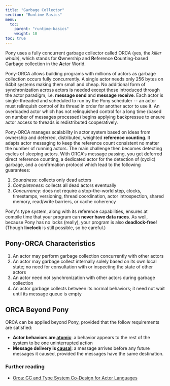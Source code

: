 ```yaml
---
title: "Garbage Collector"
section: "Runtime Basics"
menu:
  toc:
    parent: "runtime-basics"
    weight: 10
toc: true
---
```


Pony uses a fully concurrent garbage collector called ORCA (yes, the _killer whale)_, which stands for **O**wnership and **R**eference **C**ounting-based Garbage collection in the **A**ctor World.

Pony-ORCA allows building programs with millions of actors as garbage collection occurs fully concurrently. A single actor needs only 256 bytes on 64bit systems making them small and cheap. No additional form of synchronization across actors is needed except those introduced through the actor paradigm, i.e. **message send** and **message receive**. Each actor is single-threaded and scheduled to run by the Pony scheduler -- an actor must relinquish control of its thread in order for another actor to use it. An overloaded actor which has not relinquished control for a long time (based on number of messages processed) begins applying backpressue to ensure actor access to threads is redistributed cooperatively.

Pony-ORCA manages scalability in actor system based on ideas from ownership and deferred, distributed, weighted **reference counting**. It adapts actor messaging to keep the reference count consistent no matter the number of running actors. The main challenge then becomes detecting cycles of sleeping actors. With ORCA's message passing, you get deferred direct reference counting, a dedicated actor for the detection of (cyclic) garbage, and a confirmation protocol which lead to the following guarantees:

1. _Soundness_: collects only dead actors
2. _Completeness_: collects all dead actors eventually
3. _Concurrency_: does not require a stop-the-world step, clocks, timestamps, versioning, thread coordination, actor introspection, shared memory, read/write barriers, or cache coherency

Pony's type system, along with its reference capabilities, ensures at compile time that your program can **never have data races**. As well, because Pony has no locks (really), your program is also **deadlock-free**! (Though **livelock** is still possible, so be careful.)

## Pony-ORCA Characteristics

1. An actor may perform garbage collection concurrently with other actors
2. An actor may garbage collect internally solely based on its own local state; no need for consultation with or inspecting the state of other actors
3. An actor need not synchronization with other actors during garbage collection
4. An actor garbage collects between its normal behaviors; it need not wait until its message queue is empty

## ORCA Beyond Pony

ORCA can be applied beyond Pony, provided that the follow requirements are satisfied:

* **Actor behaviors are [atomic](https://www.google.com/search?q=atomic+operation)**: a behavior appears to the rest of the system to be one uninterrupted action
* **Message delivery is [causal](https://www.google.com/search?q=causal+messaging+definition)**: a message arrives before any future messages it caused, provided the messages have the same destination.

### Further reading

* [Orca: GC and Type System Co-Design for Actor Languages](https://www.ponylang.io/media/papers/orca_gc_and_type_system_co-design_for_actor_languages.pdf)